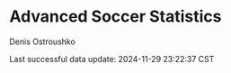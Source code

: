 # Advanced Soccer Statistics
Denis Ostroushko

<!-- gfm -->

Last successful data update: 2024-11-29 23:22:37 CST
